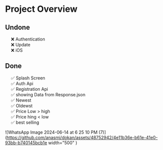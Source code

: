 # Project Overview

## Undone 
&ensp;&thinsp;&ensp;&thinsp;❌ Authentication<br>
&ensp;&thinsp;&ensp;&thinsp;❌ Update <br>
&ensp;&thinsp;&ensp;&thinsp;❌ iOS<br>
## Done
&ensp;&thinsp;&ensp;&thinsp;✅ Splash Screen <br> 
&ensp;&thinsp;&ensp;&thinsp;✅ Auth Api <br>
&ensp;&thinsp;&ensp;&thinsp;✅ Registration Api <br>
&ensp;&thinsp;&ensp;&thinsp;✅ showing Data from Response.json <br>
&ensp;&thinsp;&ensp;&thinsp;✅ Newest <br>
&ensp;&thinsp;&ensp;&thinsp;✅ Oldewst <br>
&ensp;&thinsp;&ensp;&thinsp;✅ Price Low > high <br>
&ensp;&thinsp;&ensp;&thinsp;✅ Price hing < low<br>
&ensp;&thinsp;&ensp;&thinsp;✅ best selling <br>

![WhatsApp Image 2024-06-14 at 6 25 10 PM (7)](https://github.com/anasmj/dokan/assets/48752942/4e11b36e-b61e-41e0-93bb-b740145bcb1e width="500" )
